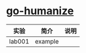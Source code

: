 # [go-humanize](https://github.com/dustin/go-humanize)

|实验|简介|说明|
|---|---|---|
|lab001|example| |
